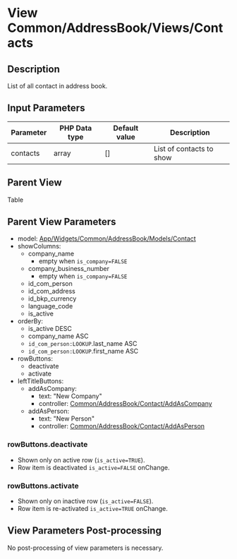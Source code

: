 # View Common/AddressBook/Views/Contacts

## Description

List of all contact in address book.

## Input Parameters

| Parameter | PHP Data type | Default value | Description              |
| --------- | ------------- | ------------- | ------------------------ |
| contacts  | array         | []            | List of contacts to show |

## Parent View

Table

## Parent View Parameters

* model: [App/Widgets/Common/AddressBook/Models/Contact](../../Models/Contact.md)
* showColumns:
  * company_name
    * empty when `is_company=FALSE`
  * company_business_number
    * empty when `is_company=FALSE`
  * id_com_person
  * id_com_address
  * id_bkp_currency
  * language_code
  * is_active
* orderBy: 
  * is_active DESC
  * company_name ASC
  * `id_com_person:LOOKUP`.last_name ASC
  * `id_com_person:LOOKUP`.first_name ASC
* rowButtons:
  * deactivate
  * activate
* leftTitleButtons:
  * addAsCompany:
    * text: "New Company"
    * controller: [Common/AddressBook/Contact/AddAsCompany](../Controllers/Contact/AddAsCompany.md)
  * addAsPerson:
    * text: "New Person"
    * controller: [Common/AddressBook/Contact/AddAsPerson](../Controllers/Contact/AddAsPerson.md)

### rowButtons.deactivate
* Shown only on active row (`is_active=TRUE`).
* Row item is deactivated `is_active=FALSE` onChange.

### rowButtons.activate
* Shown only on inactive row (`is_active=FALSE`).
* Row item is re-activated `is_active=TRUE` onChange.

## View Parameters Post-processing

No post-processing of view parameters is necessary.
